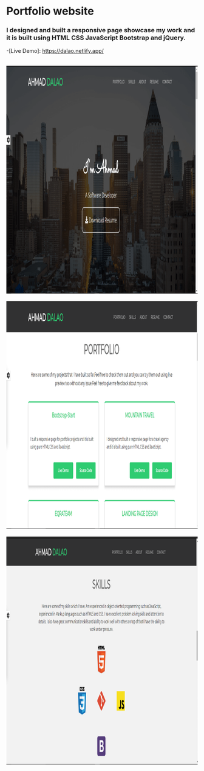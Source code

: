# Portfolio website

### I designed and built a responsive page showcase my work and it is built using  HTML CSS JavaScript Bootstrap and jQuery.


-[Live Demo]: https://dalao.netlify.app/



<br>
    <img src="https://raw.githubusercontent.com/AhmadDalao/Portfolio/master/images/page1.png" height="600" width="1000"/>
<br>


<br>
    <img src="https://raw.githubusercontent.com/AhmadDalao/Portfolio/master/images/page2.png" height="600" width="1000"/>
<br>

<br>
    <img src="https://raw.githubusercontent.com/AhmadDalao/Portfolio/master/images/page3.png" height="600" width="1000"/>
<br>
